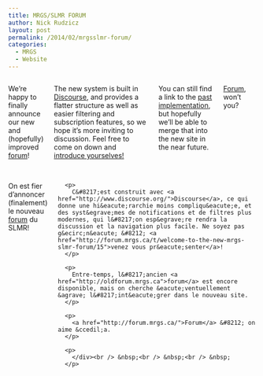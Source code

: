 ```yaml
---
title: MRGS/SLMR FORUM
author: Nick Rudzicz
layout: post
permalink: /2014/02/mrgsslmr-forum/
categories:
  - MRGS
  - Website
---
```

<div class="large-6 columns ">
  <p>
    We&#8217;re happy to finally announce our new and (hopefully) improved <a href="http://forum.mrgs.ca/">forum</a>!
  </p>
  
  <p>
    The new system is built in <a href="http://www.discourse.org/">Discourse</a>, and provides a flatter structure as well as easier filtering and subscription features, so we hope it&#8217;s more inviting to discussion. Feel free to come on down and <a href="http://forum.mrgs.ca/t/welcome-to-the-new-mrgs-slmr-forum/15">introduce yourselves!</a>
  </p>
  
  <p>
    You can still find a link to the <a href="http://oldforum.mrgs.ca">past implementation</a>, but hopefully we&#8217;ll be able to merge that into the new site in the near future.<br /> &nbsp;<br /> &nbsp;
  </p>
  
  <p>
    <a href="http://forum.mrgs.ca/">Forum</a>, won&#8217;t you?<br /> &nbsp;<br /> &nbsp;<br /> &nbsp;
  </p>
  
  <p>
    </div><div class="large-6 columns ">
      <p>
        On est fier d&#8217;annoncer (finalement) le nouveau <a href="http://forum.mrgs.ca/">forum</a> du SLMR!
      </p>
      
      <p>
        C&#8217;est construit avec <a href="http://www.discourse.org/">Discourse</a>, ce qui donne une hi&eacute;rarchie moins compliqu&eacute;e, et des syst&egrave;mes de notifications et de filtres plus modernes, qui l&#8217;on esp&egrave;re rendra la discussion et la navigation plus facile. Ne soyez pas g&ecirc;n&eacute; &#8212; <a href="http://forum.mrgs.ca/t/welcome-to-the-new-mrgs-slmr-forum/15">venez vous pr&eacute;senter</a>!
      </p>
      
      <p>
        Entre-temps, l&#8217;ancien <a href="http://oldforum.mrgs.ca">forum</a> est encore disponible, mais on cherche &eacute;ventuellement &agrave; l&#8217;int&eacute;grer dans le nouveau site.
      </p>
      
      <p>
        <a href="http://forum.mrgs.ca/">Forum</a> &#8212; on aime &ccedil;a.
      </p>
      
      <p>
        </div><br /> &nbsp;<br /> &nbsp;<br /> &nbsp;
      </p>